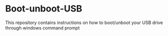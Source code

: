 # Boot-unboot-USB
This repository contains instructions on how to boot/unboot your USB drive through windows command prompt
